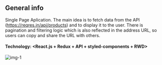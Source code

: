 ## General info

Single Page Aplication. The main idea is to fetch data from the API (https://reqres.in/api/products) and to display it to the user. There is pagination and filtering logic which is also reflected in the address URL, so users can copy and share the URL with others.

#### Technology: <React.js + Redux + API + styled-components + RWD>

![img-1](https://user-images.githubusercontent.com/75247773/211197743-0c48499d-7d67-44d9-9ad1-942680c5bf86.jpg)
